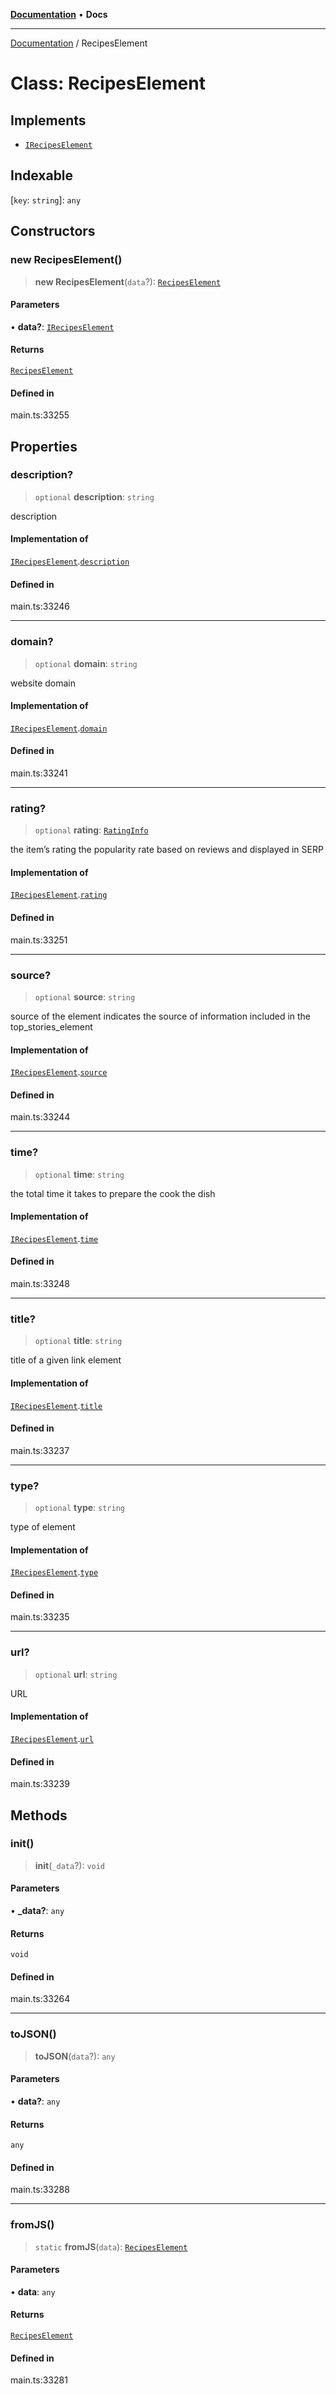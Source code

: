 [**Documentation**](../README.md) • **Docs**

***

[Documentation](../README.md) / RecipesElement

# Class: RecipesElement

## Implements

- [`IRecipesElement`](../interfaces/IRecipesElement.md)

## Indexable

 \[`key`: `string`\]: `any`

## Constructors

### new RecipesElement()

> **new RecipesElement**(`data`?): [`RecipesElement`](RecipesElement.md)

#### Parameters

• **data?**: [`IRecipesElement`](../interfaces/IRecipesElement.md)

#### Returns

[`RecipesElement`](RecipesElement.md)

#### Defined in

main.ts:33255

## Properties

### description?

> `optional` **description**: `string`

description

#### Implementation of

[`IRecipesElement`](../interfaces/IRecipesElement.md).[`description`](../interfaces/IRecipesElement.md#description)

#### Defined in

main.ts:33246

***

### domain?

> `optional` **domain**: `string`

website domain

#### Implementation of

[`IRecipesElement`](../interfaces/IRecipesElement.md).[`domain`](../interfaces/IRecipesElement.md#domain)

#### Defined in

main.ts:33241

***

### rating?

> `optional` **rating**: [`RatingInfo`](RatingInfo.md)

the item’s rating 
the popularity rate based on reviews and displayed in SERP

#### Implementation of

[`IRecipesElement`](../interfaces/IRecipesElement.md).[`rating`](../interfaces/IRecipesElement.md#rating)

#### Defined in

main.ts:33251

***

### source?

> `optional` **source**: `string`

source of the element
indicates the source of information included in the top_stories_element

#### Implementation of

[`IRecipesElement`](../interfaces/IRecipesElement.md).[`source`](../interfaces/IRecipesElement.md#source)

#### Defined in

main.ts:33244

***

### time?

> `optional` **time**: `string`

the total time it takes to prepare the cook the dish

#### Implementation of

[`IRecipesElement`](../interfaces/IRecipesElement.md).[`time`](../interfaces/IRecipesElement.md#time)

#### Defined in

main.ts:33248

***

### title?

> `optional` **title**: `string`

title of a given link element

#### Implementation of

[`IRecipesElement`](../interfaces/IRecipesElement.md).[`title`](../interfaces/IRecipesElement.md#title)

#### Defined in

main.ts:33237

***

### type?

> `optional` **type**: `string`

type of element

#### Implementation of

[`IRecipesElement`](../interfaces/IRecipesElement.md).[`type`](../interfaces/IRecipesElement.md#type)

#### Defined in

main.ts:33235

***

### url?

> `optional` **url**: `string`

URL

#### Implementation of

[`IRecipesElement`](../interfaces/IRecipesElement.md).[`url`](../interfaces/IRecipesElement.md#url)

#### Defined in

main.ts:33239

## Methods

### init()

> **init**(`_data`?): `void`

#### Parameters

• **\_data?**: `any`

#### Returns

`void`

#### Defined in

main.ts:33264

***

### toJSON()

> **toJSON**(`data`?): `any`

#### Parameters

• **data?**: `any`

#### Returns

`any`

#### Defined in

main.ts:33288

***

### fromJS()

> `static` **fromJS**(`data`): [`RecipesElement`](RecipesElement.md)

#### Parameters

• **data**: `any`

#### Returns

[`RecipesElement`](RecipesElement.md)

#### Defined in

main.ts:33281
